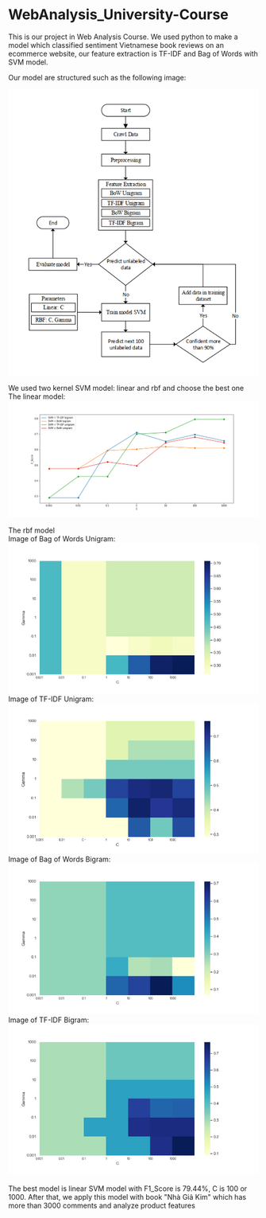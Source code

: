 # WebAnalysis_University-Course
This is our project in Web Analysis Course. We used python to make a model which classified sentiment Vietnamese book reviews on an ecommerce website, our feature extraction is TF-IDF and Bag of Words with SVM model.

Our model are structured such as the following image:

![Image of Linear](https://raw.githubusercontent.com/anhthuan1999/WebAnalysis_University-Course/master/results/mydata.PNG) 
<br/>

We used two kernel SVM model: linear and rbf and choose the best one<br/>
The linear model:
![Image of Linear](https://raw.githubusercontent.com/anhthuan1999/WebAnalysis_University-Course/master/results/linear.png) 
<br/>

The rbf model
<br/>
Image of Bag of Words Unigram:
<br/>
![Image of Bag of Words Unigram](https://raw.githubusercontent.com/anhthuan1999/WebAnalysis_University-Course/master/results/unibo.jpg)<br/>
Image of TF-IDF Unigram:
<br/>
![Image of TF-IDF Unigram](https://raw.githubusercontent.com/anhthuan1999/WebAnalysis_University-Course/master/results/unitf.jpg) 
<br/>
Image of Bag of Words Bigram:
<br/>
![Image of Bag of Words Bigram](https://raw.githubusercontent.com/anhthuan1999/WebAnalysis_University-Course/master/results/bibo.jpg)
<br/>
Image of TF-IDF Bigram:
<br/>
![Image of TF-IDF Bigram](https://raw.githubusercontent.com/anhthuan1999/WebAnalysis_University-Course/master/results/bitf.jpg)
<br/>
<br/>
The best model is linear SVM model with F1_Score is 79.44%, C is 100 or 1000. After that, we apply this model with book "Nhà Giả Kim" which has more than 3000 comments and analyze product features
